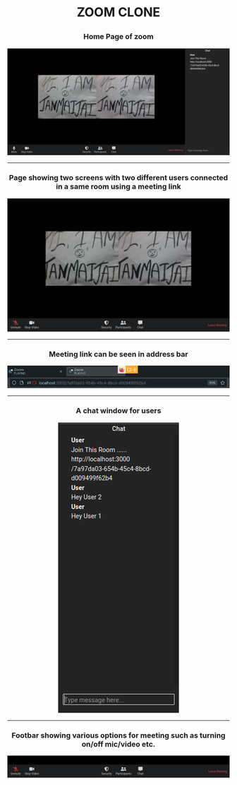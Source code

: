 <h1><p align ="center">ZOOM CLONE<p></h1>

<h3 align="center"> Home Page of zoom </h3> 
  
<kbd> ![Zoom](https://github.com/Maverick-99/Zoom-Clone/blob/main/images/1.png) </kbd>  
<hr>
<h3 align="center"> Page showing two screens with two different users connected in a same room using a meeting link  </h3> 

<kbd> ![Zoom](https://github.com/Maverick-99/Zoom-Clone/blob/main/images/2.png) </kbd> 
<hr>
<h3 align="center"> Meeting link can be seen in address bar </h3> 
<div align="center">
  
<kbd align="center"> ![Zoom](https://github.com/Maverick-99/Zoom-Clone/blob/main/images/3.png) </kbd>
</div>

<hr>
  
<h3 align="center"> A chat window for users </h3>

<div align="center">
  
<kbd> ![Zoom](https://github.com/Maverick-99/Zoom-Clone/blob/main/images/4.png) </kbd> 
</div>

<hr>
<h3 align="center"> Footbar showing various options for meeting such as turning on/off mic/video etc. </h3>

<kbd> ![Zoom](https://github.com/Maverick-99/Zoom-Clone/blob/main/images/5.png) </kbd> 


<!-- <kbd> ![Zoom](https://github.com/Maverick-99/Zoom-Clone/blob/main/images/6.png) </kbd> 

<hr>

<kbd> ![Zoom](https://github.com/Maverick-99/Zoom-Clone/blob/main/images/7.png) </kbd> 

<hr>

<kbd> ![Zoom](https://github.com/Maverick-99/Zoom-Clone/blob/main/images/8.png) </kbd>  -->






